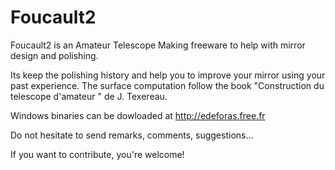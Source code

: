 # Foucault2
Foucault2 is an Amateur Telescope Making freeware to help with mirror design and polishing.

Its keep the polishing history and help you to improve your mirror using your past experience.
The surface computation follow the book "Construction du telescope d'amateur " de J. Texereau.

Windows binaries can be dowloaded at http://edeforas.free.fr

Do not hesitate to send remarks, comments, suggestions...

If you want to contribute, you're welcome!
